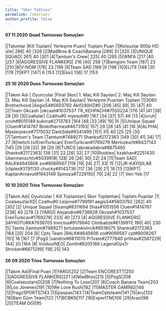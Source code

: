 ```yaml
---
title: "Skor Tablosu"
permalink: /skorlar/
author_profile: false
---
```

#### 07 11 2020 Quad Turnuvası Sonuçları

||Takımlar	|Kill Toplam|	Yerleşme Puanı|	Toplam Puan
|1|Kolsuzlar 900p HD izle|	286|	40	|326
|2|MadBros & CoachBanana	|289|	31	|320
|3|UNIQUE SQUAD|	261|	40	|301
|4|Tamtum's Crew|	225|	40	|265
|5|WM'A	|217	|40	|257
|6|AGGRESSIVE FLANKERS|	216	|40|	256
|7|Bamgüm Team	|187|	23	|210
|8|V-NOM	|176|	23	|199
|9|Team SAD	|189	|9	|198
|10|ELITE	|148	|30	|178
|11|KPT	|147|	6	|153
|12|Eksi|	136|	17	|153


#### 25 10 2020 Duos Turnuvası Sonuçları

||Takım Adı |	Oyuncular		|Final Skor|	1. Maç Kill Sayıları|	2. Maç Kill Sayıları	|3. Maç Kill Sayıları	|4. Maç Kill Sayıları|	Yerleşme Puanları Toplam
|1|3080 Brotherhood	|Aegis54#5603792	Akif240HZ#0	|206	|45|	39|	35	|47|	40
|2|Team Okcash	|okcash#1037537	TR_KEHPACHI#7550224	|176	|41	|41	|36|	28	|30
|3|Coallular|	Czathu#0	niyesuh#0	|167	|34	|37|	37|	46	|13
|4|icruh|	ıcruh#9015149	kukora#2713783	|164	|48	|33	|49|	19|	15
|5|Unique Squad	|CIuen#1414767	Birdofhermes#4673193|	157|	29	|26	|45	|41	|16
|6|ALPHA|	Masterpiece#7175032	DarkSide#9341499	|151|	31|	40	|25	|25	|30
|7|Tamtum's Team	|Tamtum#7489271	Shanks#2172363	|149	|30|	41|	34|	17|	27
|8|twitch.tv/ErenTurkcan|	ErenTurkcan#1769276	Mertozkurtt#8437143	|145	|29	|26	|32|	38	|20
|9|TURC0	|abrakadabra#8875465	Shanks#2172363|	138	|31|	22	|26|	32|	27
|10|Rookies|	kzakhan#2251430	Ubermenschtv#5039918|	128|	26	|26|	30|	22|	24
|11|Team SAD|	RALK#4645606	zoi#9069567	|118	|19|	24|	27|	33|	15
|12|JR-KAYISILAR	|cliplex#3791130	chucky#8143736	|117	|36	|29|	21|	18	|13
|13|KPT|	KaptanArnavut#1943149	Spinoza#7229150|	70|	24|	22	|7|	Veri Yok	|17

#### 10 10 2020 Trios Turnuvası Sonuçları

||Takım Adı|	Oyuncular		|	Kill Toplamları|	Skor Toplamları|	Toplam Puanlar
|1|	CoalseuzlarXD|	Czathu#0	Leijone#7799191	aegis54#5603792	|262|	40	|302
|2|	Unique Squad	|Sixanq#8311694	Shax#1051556	Cluen#1414767	|238|	40	|278
|3	|YARGI|	Alejandro#6736628	Okcash#1037537	ErenTurkcan#1769276|	233|	40	|273
|4|	AGGRESSIVE FLANKERS|	SAYKOTURK#7936705	Invictus#9179640	Climbatize#6139911|	190|	40|	230
|5|	Tamts	|tamtum#7489271	birtutamkivircik#8518075	Shanks#2172363	|184	|20|	204
|6|	Cpts Team	|RALK#4645606	zoi#9069567	cpt#8008267	|151|	16	|167
|7	|PogS	|vandrix#6811070	Pr1vate#2777640	pr0nax#2587229|	144|	20	|164
|8|	VoidoutNEO|	Zenith#8205166	LegendOpsTr	Stricken#6871299|	118|	25|	143

#### 26 09 2020 Trios Turnuvası Sonuçları

||Takım Adı|Final Puan
|1|YARGI|252
|2|Team ENCORESTT|250
|3|AGGRESSIVE FLANKERS|221
|4|MadBros|215
|5|PogS|208
|6|CoalseuzlarxD|208
|7|Nothing To Lose|207
|8|Coach Banana Team|203
|9|Los Jóvenes|191
|10|We Love Rush|182
|11|MASTER GAMİNG|146
|12|fragzSPORTS|143
|13|paspas|143
|14|TeamCptsteam|141
|15|aru|132
|16|Bam Güm Team|122
|17|BCBKN|117
|18|ExpertTM|106
|29|Arazi|98
|20|TEAM OGİ|95
